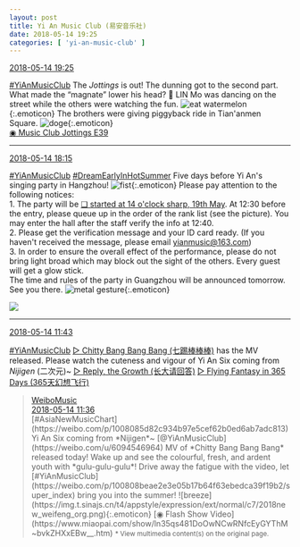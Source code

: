 ```yaml
---
layout: post
title: Yi An Music Club (易安音乐社)
date: 2018-05-14 19:25
categories: [ 'yi-an-music-club' ]
---
```


<div class="weibo-info">
  <a href="https://weibo.com/6094546964/GgDJiks6L">2018-05-14 19:25</a>
</div>

[#YiAnMusicClub](https://weibo.com/p/100808beae2e3e05b17b64f63ebedca39f19b2/super_index) The *Jottings* is out! The dunning got to the second part. What made the “magnate” lower his head? 🤔️ LIN Mo was dancing on the street while the others were watching the fun. ![eat watermelon](https://img.t.sinajs.cn/t4/appstyle/expression/ext/normal/01/2018new_chigua_org.png){:.emoticon} The brothers were giving piggyback ride in Tian'anmen Square. ![doge](https://img.t.sinajs.cn/t4/appstyle/expression/ext/normal/a1/2018new_doge02_org.png){:.emoticon}  
[◉ Music Club Jottings E39](https://www.bilibili.com/video/av23434464/)

<!-- more -->

---

<div class="weibo-info">
  <a href="https://weibo.com/6094546964/GgDgQh8sL">2018-05-14 18:15</a>
</div>

[#YiAnMusicClub](https://weibo.com/p/100808beae2e3e05b17b64f63ebedca39f19b2/super_index) [#DreamEarlyInHotSummer](https://weibo.com/p/1008087f2adb78e0df137f468cbafdcbd0ffcf) Five days before Yi An's singing party in Hangzhou! ![fist](https://img.t.sinajs.cn/t4/appstyle/expression/ext/normal/86/2018new_quantou_org.png){:.emoticon} Please pay attention to the following notices:  
1\. The party will be [❏ started at 14 o'clock sharp, 19th May](http://t.cn/R3JuJMy). At 12:30 before the entry, please queue up in the order of the rank list (see the picture). You may enter the hall after the staff verify the info at 12:40.  
2\. Please get the verification message and your ID card ready. (If you haven't received the message, please email yianmusic@163.com)  
3\. In order to ensure the overall effect of the performance, please do not bring light broad which may block out the sight of the others. Every guest will get a glow stick.  
The time and rules of the party in Guangzhou will be announced tomorrow. See you there. ![metal gesture](https://img.t.sinajs.cn/t4/appstyle/expression/ext/normal/1d/2018new_hahashoushi_org.png){:.emoticon}

<a href="https://wx1.sinaimg.cn/mw690/006Es64Aly1frb11llkk9j30nhbz74qu.jpg">
  <img class="weibo-pic-preview" src="https://wx1.sinaimg.cn/orj360/006Es64Aly1frb11llkk9j30nhbz74qu.jpg" />
</a>

---

<div class="weibo-info">
  <a href="https://weibo.com/6094546964/GgAHS5zGP">2018-05-14 11:43</a>
</div>

[#YiAnMusicClub](https://weibo.com/p/100808beae2e3e05b17b64f63ebedca39f19b2/super_index) [▷ Chitty Bang Bang Bang (七踢棒棒棒)](//weibo.com/p/10151501_63683510) has the MV released. Please watch the cuteness and vigour of Yi An Six coming from *Nijigen* (二次元)~ [▷ Reply, the Growth (长大请回答)](//weibo.com/p/10151501_63683381) [▷ Flying Fantasy in 365 Days (365天幻想飞行)](//weibo.com/p/10151501_63683970)

> <div class="weibo-post-name">
>   <a href="https://weibo.com/musicyourlife">WeiboMusic</a>
> </div>
> <div class="weibo-info">
>   <a href="https://weibo.com/3252743925/GgAEU0Uh1">2018-05-14 11:36</a>
> </div>
> [#AsiaNewMusicChart](https://weibo.com/p/1008085d82c934b97e5cef62b0ed6ab7adc813) Yi An Six coming from *Nijigen*~ [@YiAnMusicClub](https://weibo.com/u/6094546964) MV of *Chitty Bang Bang Bang* released today! Wake up and see the colourful, fresh, and ardent youth with *gulu-gulu-gulu*! Drive away the fatigue with the video, let [#YiAnMusicClub](https://weibo.com/p/100808beae2e3e05b17b64f63ebedca39f19b2/super_index) bring you into the summer! ![breeze](https://img.t.sinajs.cn/t4/appstyle/expression/ext/normal/c7/2018new_weifeng_org.png){:.emoticon} [◉ Flash Show Video](https://www.miaopai.com/show/ln35qs481DoOwNCwRNfcEyGYThM~bvkZHXxEBw__.htm)  
> <small>* View multimedia content(s) on the original page.</small>
